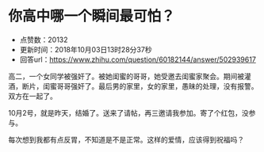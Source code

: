 # 你高中哪一个瞬间最可怕？
- 点赞数：20132
- 更新时间：2018年10月03日13时28分37秒
- 回答url：https://www.zhihu.com/question/60182144/answer/502939617
<body>
 <p data-pid="iHFzCkjy">高二，一个女同学被强奸了。被她闺蜜的哥哥，她受邀去闺蜜家聚会。期间被灌酒，断片，闺蜜哥哥强奸了。最后男的家里，女的家里，愚昧的处理，没有报警。双方在一起了。</p>
 <p data-pid="72jZvter">10月2号，就是昨天，结婚了。送来了请帖，再三邀请我参加。寄了个红包，没参与。</p>
 <p data-pid="_weWmSba">每次想到我都有点反胃，不知道是不是正常。这样的爱情，应该得到祝福吗？</p>
 <p></p>
</body>